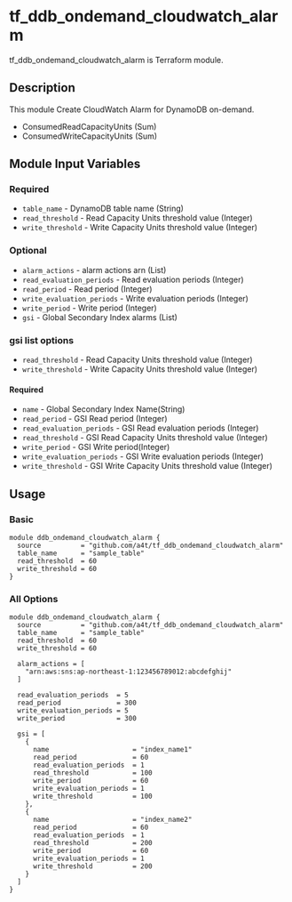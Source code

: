 # tf_ddb_ondemand_cloudwatch_alarm

tf_ddb_ondemand_cloudwatch_alarm is Terraform module.

## Description
This module Create CloudWatch Alarm for DynamoDB on-demand.

- ConsumedReadCapacityUnits (Sum)
- ConsumedWriteCapacityUnits (Sum)

## Module Input Variables

### Required

- `table_name` - DynamoDB table name (String)
- `read_threshold` - Read Capacity Units threshold value (Integer)
- `write_threshold` - Write Capacity Units threshold value (Integer)

### Optional
- `alarm_actions` - alarm actions arn (List)
- `read_evaluation_periods` - Read evaluation periods (Integer)
- `read_period` - Read period (Integer)
- `write_evaluation_periods` - Write evaluation periods (Integer)
- `write_period` - Write period (Integer)
- `gsi` - Global Secondary Index alarms (List)

### gsi list options
- `read_threshold` - Read Capacity Units threshold value (Integer)
- `write_threshold` - Write Capacity Units threshold value (Integer)

#### Required

- `name` - Global Secondary Index Name(String)
- `read_period` - GSI Read period (Integer)
- `read_evaluation_periods` - GSI Read evaluation periods (Integer)
- `read_threshold` - GSI Read Capacity Units threshold value (Integer)
- `write_period` - GSI Write period(Integer)
- `write_evaluation_periods` - GSI Write evaluation periods (Integer)
- `write_threshold` - GSI Write Capacity Units threshold value (Integer)

## Usage

### Basic

```
module ddb_ondemand_cloudwatch_alarm {
  source          = "github.com/a4t/tf_ddb_ondemand_cloudwatch_alarm"
  table_name      = "sample_table"
  read_threshold  = 60
  write_threshold = 60
}
```

### All Options

```
module ddb_ondemand_cloudwatch_alarm {
  source          = "github.com/a4t/tf_ddb_ondemand_cloudwatch_alarm"
  table_name      = "sample_table"
  read_threshold  = 60
  write_threshold = 60

  alarm_actions = [
    "arn:aws:sns:ap-northeast-1:123456789012:abcdefghij"
  ]

  read_evaluation_periods  = 5
  read_period              = 300
  write_evaluation_periods = 5
  write_period             = 300

  gsi = [
    {
      name                     = "index_name1"
      read_period              = 60
      read_evaluation_periods  = 1
      read_threshold           = 100
      write_period             = 60
      write_evaluation_periods = 1
      write_threshold          = 100
    },
    {
      name                     = "index_name2"
      read_period              = 60
      read_evaluation_periods  = 1
      read_threshold           = 200
      write_period             = 60
      write_evaluation_periods = 1
      write_threshold          = 200
    }
  ]
}
```

